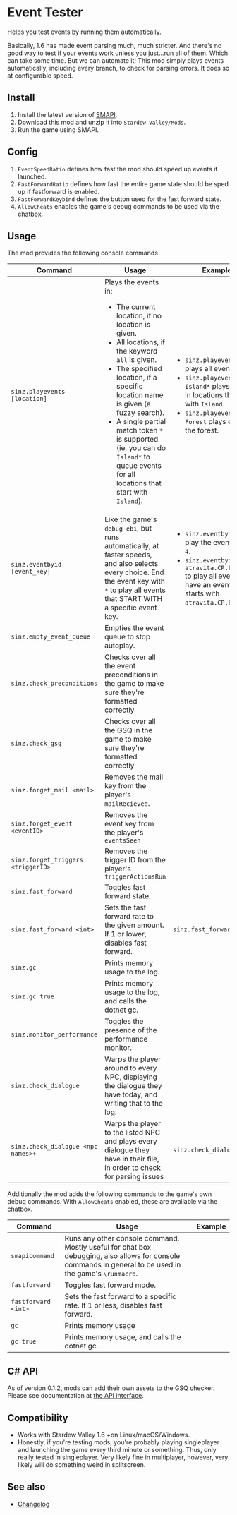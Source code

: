 Event Tester
=================================

Helps you test events by running them automatically.

Basically, 1.6 has made event parsing much, much stricter. And there's no good way to test if your events work unless you just...run all of them. Which can take some time. But we can automate it! This mod simply plays events automatically, including every branch, to check for parsing errors. It does so at configurable speed.

## Install

1. Install the latest version of [SMAPI](https://smapi.io).
2. Download this mod and unzip it into `Stardew Valley/Mods`.
3. Run the game using SMAPI.

## Config

1. `EventSpeedRatio` defines how fast the mod should speed up events it launched.
2. `FastForwardRatio` defines how fast the entire game state should be sped up if fastforward is enabled.
1. `FastForwardKeybind` defines the button used for the fast forward state.
1. `AllowCheats` enables the game's debug commands to be used via the chatbox.

## Usage

The mod provides the following console commands

Command | Usage | Example
--------|-------|-----------
`sinz.playevents [location]`| Plays the events in: <ul><li>The current location, if no location is given.<li>All locations, if the keyword `all` is given.<li>The specified location, if a specific location name is given (a fuzzy search).<li>A single partial match token `*` is supported (ie, you can do `Island*` to queue events for all locations that start with `Island`).</ul> | <ul><li>`sinz.playevents ALL` plays all events.<li>`sinz.playevents Island*` plays events in locations that start with `Island`<li>`sinz.playevents Forest` plays events in the forest.</ul>
`sinz.eventbyid [event_key]` | Like the game's `debug ebi`, but runs automatically, at faster speeds, and also selects every choice. End the event key with `*` to play all events that START WITH a specific event key.| <ul><li>`sinz.eventbyid 4` to play the event with ID `4`. <li>`sinz.eventbyid atravita.CP.PamTries*` to play all events that have an event key that starts with `atravita.CP.PamTries`</ul>
|`sinz.empty_event_queue` | Empties the event queue to stop autoplay.
`sinz.check_preconditions` | Checks over all the event preconditions in the game to make sure they're formatted correctly
`sinz.check_gsq` | Checks over all the GSQ in the game to make sure they're formatted correctly
`sinz.forget_mail <mail>` | Removes the mail key from the player's `mailRecieved`.
`sinz.forget_event <eventID>` | Removes the event key from the player's `eventsSeen`
`sinz.forget_triggers <triggerID>` | Removes the trigger ID from the player's `triggerActionsRun`
`sinz.fast_forward` |  Toggles fast forward state.
`sinz.fast_forward <int>` | Sets the fast forward rate to the given amount. If 1 or lower, disables fast forward. | `sinz.fast_forward 7`
`sinz.gc` | Prints memory usage to the log.
`sinz.gc true` | Prints memory usage to the log, and calls the dotnet gc.
`sinz.monitor_performance` | Toggles the presence of the performance monitor.
`sinz.check_dialogue` | Warps the player around to every NPC, displaying the dialogue they have today, and writing that to the log.
`sinz.check_dialogue <npc names>+` | Warps the player to the listed NPC and plays every dialogue they have in their file, in order to check for parsing issues | `sinz.check_dialogue Pam`

Additionally the mod adds the following commands to the game's own debug commands. With `AllowCheats` enabled, these are available via the chatbox.

Command | Usage | Example
--------|-------|--------
`smapicommand` | Runs any other console command. Mostly useful for chat box debugging, also allows for console commands in general to be used in the game's `\runmacro`.
`fastforward` | Toggles fast forward mode.
`fastforward <int>` | Sets the fast forward to a specific rate. If 1 or less, disables fast forward.
`gc` | Prints memory usage
`gc true` | Prints memory usage, and calls the dotnet gc.

## C# API
As of version 0.1.2, mods can add their own assets to the GSQ checker. Please see documentation at [the API interface](../IEventTesterAPI.cs).

## Compatibility

* Works with Stardew Valley 1.6 +on Linux/macOS/Windows.
* Honestly, if you're testing mods, you're probably playing singleplayer and launching the game every third minute or something. Thus, only really tested in singleplayer. Very likely fine in multiplayer, however, very likely will do something weird in splitscreen.

## See also

* [Changelog](docs/Changelog.md)

